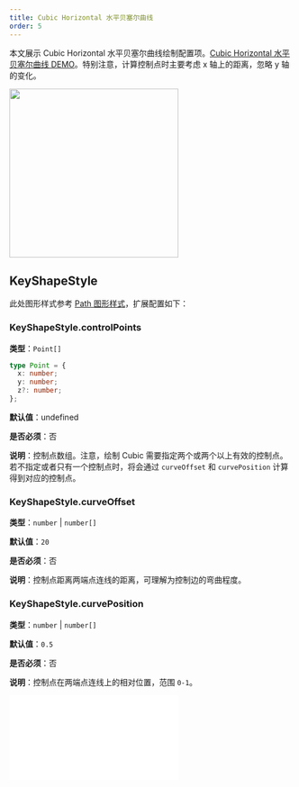 ```yaml
---
title: Cubic Horizontal 水平贝塞尔曲线
order: 5
---
```


本文展示 Cubic Horizontal 水平贝塞尔曲线绘制配置项。[Cubic Horizontal 水平贝塞尔曲线 DEMO](/zh/examples/item/defaultEdges#horizontalCubic)。特别注意，计算控制点时主要考虑 x 轴上的距离，忽略 y 轴的变化。

<img src="https://mdn.alipayobjects.com/huamei_qa8qxu/afts/img/A*WsRIRL8f64sAAAAAAAAAAAAADmJ7AQ/original" width=300 />

## KeyShapeStyle

此处图形样式参考 [Path 图形样式](../../shape/PathStyleProps.zh.md)，扩展配置如下：

### KeyShapeStyle.controlPoints

**类型**：`Point[]`

```ts
type Point = {
  x: number;
  y: number;
  z?: number;
};
```

**默认值**：undefined

**是否必须**：否

**说明**：控制点数组。注意，绘制 Cubic 需要指定两个或两个以上有效的控制点。若不指定或者只有一个控制点时，将会通过 `curveOffset` 和 `curvePosition` 计算得到对应的控制点。

### KeyShapeStyle.curveOffset

**类型**：`number` | `number[]`

**默认值**：`20`

**是否必须**：否

**说明**：控制点距离两端点连线的距离，可理解为控制边的弯曲程度。

### KeyShapeStyle.curvePosition

**类型**：`number` | `number[]`

**默认值**：`0.5`

**是否必须**：否

**说明**：控制点在两端点连线上的相对位置，范围 `0-1`。

<embed src="../../../common/EdgeShapeStyles.zh.md"></embed>

